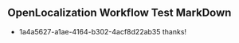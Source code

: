 ## OpenLocalization Workflow Test MarkDown
* 1a4a5627-a1ae-4164-b302-4acf8d22ab35 thanks!

<!--HONumber=Aug16_HO3-->


